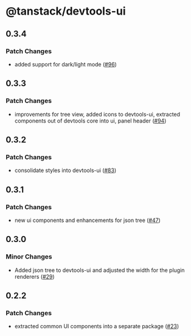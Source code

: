 # @tanstack/devtools-ui

## 0.3.4

### Patch Changes

- added support for dark/light mode ([#96](https://github.com/TanStack/devtools/pull/96))

## 0.3.3

### Patch Changes

- improvements for tree view, added icons to devtools-ui, extracted components out of devtools core into ui, panel header ([#94](https://github.com/TanStack/devtools/pull/94))

## 0.3.2

### Patch Changes

- consolidate styles into devtools-ui ([#83](https://github.com/TanStack/devtools/pull/83))

## 0.3.1

### Patch Changes

- new ui components and enhancements for json tree ([#47](https://github.com/TanStack/devtools/pull/47))

## 0.3.0

### Minor Changes

- Added json tree to devtools-ui and adjusted the width for the plugin renderers ([#29](https://github.com/TanStack/devtools/pull/29))

## 0.2.2

### Patch Changes

- extracted common UI components into a separate package ([#23](https://github.com/TanStack/devtools/pull/23))
